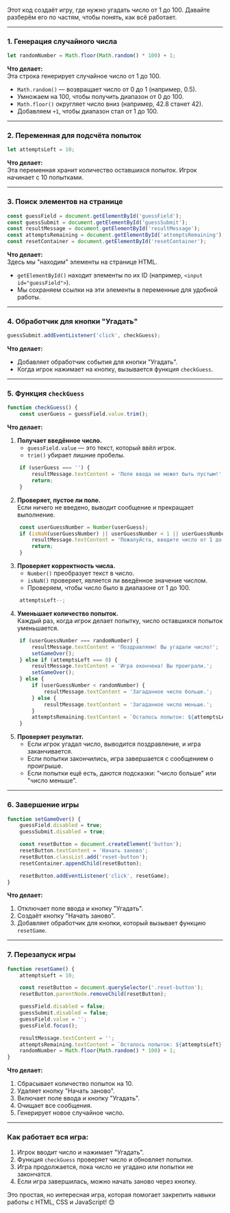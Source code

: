 Этот код создаёт игру, где нужно угадать число от 1 до 100. Давайте разберём его по частям, чтобы понять, как всё работает.

---

### **1. Генерация случайного числа**
```javascript
let randomNumber = Math.floor(Math.random() * 100) + 1; 
```
**Что делает:**  
Эта строка генерирует случайное число от 1 до 100.  
- `Math.random()` — возвращает число от 0 до 1 (например, 0.5).  
- Умножаем на 100, чтобы получить диапазон от 0 до 100.  
- `Math.floor()` округляет число вниз (например, 42.8 станет 42).  
- Добавляем `+1`, чтобы диапазон стал от 1 до 100.  

---

### **2. Переменная для подсчёта попыток**
```javascript
let attemptsLeft = 10; 
```
**Что делает:**  
Эта переменная хранит количество оставшихся попыток. Игрок начинает с 10 попытками.

---

### **3. Поиск элементов на странице**
```javascript
const guessField = document.getElementById('guessField');
const guessSubmit = document.getElementById('guessSubmit');
const resultMessage = document.getElementById('resultMessage');
const attemptsRemaining = document.getElementById('attemptsRemaining');
const resetContainer = document.getElementById('resetContainer');
```
**Что делает:**  
Здесь мы "находим" элементы на странице HTML.  
- `getElementById()` находит элементы по их ID (например, `<input id="guessField">`).
- Мы сохраняем ссылки на эти элементы в переменные для удобной работы.

---

### **4. Обработчик для кнопки "Угадать"**
```javascript
guessSubmit.addEventListener('click', checkGuess);
```
**Что делает:**  
- Добавляет обработчик события для кнопки "Угадать".
- Когда игрок нажимает на кнопку, вызывается функция `checkGuess`.

---

### **5. Функция `checkGuess`**
```javascript
function checkGuess() {
    const userGuess = guessField.value.trim(); 
```
**Что делает:**  
1. **Получает введённое число.**  
   - `guessField.value` — это текст, который ввёл игрок.  
   - `trim()` убирает лишние пробелы.

```javascript
    if (userGuess === '') {
        resultMessage.textContent = 'Поле ввода не может быть пустым!';
        return;
    }
```
2. **Проверяет, пустое ли поле.**  
   Если ничего не введено, выводит сообщение и прекращает выполнение.

```javascript
    const userGuessNumber = Number(userGuess);
    if (isNaN(userGuessNumber) || userGuessNumber < 1 || userGuessNumber > 100) {
        resultMessage.textContent = 'Пожалуйста, введите число от 1 до 100.';
        return;
    }
```
3. **Проверяет корректность числа.**  
   - `Number()` преобразует текст в число.  
   - `isNaN()` проверяет, является ли введённое значение числом.  
   - Проверяем, чтобы число было в диапазоне от 1 до 100.

```javascript
    attemptsLeft--;
```
4. **Уменьшает количество попыток.**  
Каждый раз, когда игрок делает попытку, число оставшихся попыток уменьшается.

```javascript
    if (userGuessNumber === randomNumber) {
        resultMessage.textContent = 'Поздравляем! Вы угадали число!';
        setGameOver();
    } else if (attemptsLeft === 0) {
        resultMessage.textContent = 'Игра окончена! Вы проиграли.';
        setGameOver();
    } else {
        if (userGuessNumber < randomNumber) {
            resultMessage.textContent = 'Загаданное число больше.';
        } else {
            resultMessage.textContent = 'Загаданное число меньше.';
        }
        attemptsRemaining.textContent = `Осталось попыток: ${attemptsLeft}`;
    }
```
5. **Проверяет результат.**
   - Если игрок угадал число, выводится поздравление, и игра заканчивается.  
   - Если попытки закончились, игра завершается с сообщением о проигрыше.  
   - Если попытки ещё есть, даются подсказки: "число больше" или "число меньше".  

---

### **6. Завершение игры**
```javascript
function setGameOver() {
    guessField.disabled = true;
    guessSubmit.disabled = true;

    const resetButton = document.createElement('button');
    resetButton.textContent = 'Начать заново';
    resetButton.classList.add('reset-button');
    resetContainer.appendChild(resetButton);

    resetButton.addEventListener('click', resetGame);
}
```
**Что делает:**  
1. Отключает поле ввода и кнопку "Угадать".  
2. Создаёт кнопку "Начать заново".  
3. Добавляет обработчик для кнопки, который вызывает функцию `resetGame`.

---

### **7. Перезапуск игры**
```javascript
function resetGame() {
    attemptsLeft = 10;

    const resetButton = document.querySelector('.reset-button');
    resetButton.parentNode.removeChild(resetButton);

    guessField.disabled = false;
    guessSubmit.disabled = false;
    guessField.value = '';
    guessField.focus();

    resultMessage.textContent = '';
    attemptsRemaining.textContent = `Осталось попыток: ${attemptsLeft}`;
    randomNumber = Math.floor(Math.random() * 100) + 1;
}
```
**Что делает:**  
1. Сбрасывает количество попыток на 10.  
2. Удаляет кнопку "Начать заново".  
3. Включает поле ввода и кнопку "Угадать".  
4. Очищает все сообщения.  
5. Генерирует новое случайное число.  

---

### **Как работает вся игра:**
1. Игрок вводит число и нажимает "Угадать".  
2. Функция `checkGuess` проверяет число и обновляет попытки.  
3. Игра продолжается, пока число не угадано или попытки не закончатся.  
4. Если игра завершилась, можно начать заново через кнопку.  

Это простая, но интересная игра, которая помогает закрепить навыки работы с HTML, CSS и JavaScript! 😊
